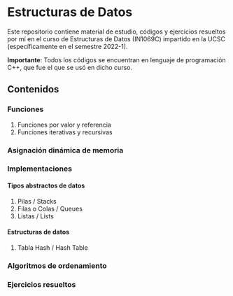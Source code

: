 # Estructuras de Datos

Este repositorio contiene material de estudio, códigos y ejercicios resueltos por mí en el curso de Estructuras de Datos (IN1069C) impartido en la UCSC (específicamente en el semestre 2022-1).

**Importante**: Todos los códigos se encuentran en lenguaje de programación C++, que fue el que se usó en dicho curso.

## Contenidos

### Funciones

1. Funciones por valor y referencia
2. Funciones iterativas y recursivas

### Asignación dinámica de memoria

### Implementaciones

#### Tipos abstractos de datos
1. Pilas / Stacks
2. Filas o Colas / Queues
3. Listas / Lists

#### Estructuras de datos
1. Tabla Hash / Hash Table

### Algoritmos de ordenamiento

### Ejercicios resueltos